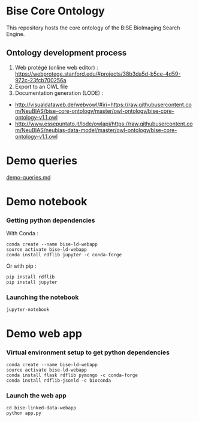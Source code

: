 # Bise Core Ontology

This repository hosts the core ontology of the BISE BioImaging Search Engine. 

## Ontology development process 
1. Web protégé (online web editor) : https://webprotege.stanford.edu/#projects/38b3da5d-b5ce-4d59-972c-23fcb700256a 
2. Export to an OWL file
3. Documentation generation (LODE) : 
  - http://visualdataweb.de/webvowl/#iri=https://raw.githubusercontent.com/NeuBIAS/bise-core-ontology/master/owl-ontology/bise-core-ontology-v1.1.owl
  - http://www.essepuntato.it/lode/owlapi/https://raw.githubusercontent.com/NeuBIAS/neubias-data-model/master/owl-ontology/bise-core-ontology-v1.1.owl

# Demo queries
[demo-queries.md](demo-queries.md)

# Demo notebook
### Getting python dependencies
With Conda :
```
conda create --name bise-ld-webapp
source activate bise-ld-webapp
conda install rdflib jupyter -c conda-forge
```
Or with pip :
```
pip install rdflib
pip install jupyter
```
### Launching the notebook
```
jupyter-notebook
```

 
# Demo web app
### Virtual environment setup to get python dependencies
```
conda create --name bise-ld-webapp
source activate bise-ld-webapp
conda install flask rdflib pymongo -c conda-forge
conda install rdflib-jsonld -c bioconda
```
### Launch the web app
```
cd bise-linked-data-webapp
python app.py
```
